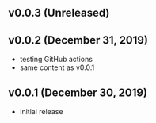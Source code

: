 ## v0.0.3 (Unreleased)

## v0.0.2 (December 31, 2019)
* testing GitHub actions
* same content as v0.0.1

## v0.0.1 (December 30, 2019)
* initial release